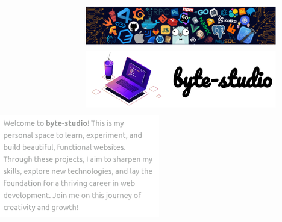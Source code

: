 <!-- top header -->
![header](other/assets/header.png)
<br>

<!-- Image and Title -->
<div style="text-align: center;">
  <img src="other/assets/title.png" alt="title">
</div>

<br>

<!-- Description -->
<div style="text-align: right; position: relative; left: -310px;">
  <img src="other/assets/description.png" alt="description">
</div>


<br>


